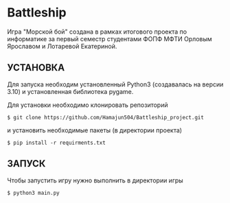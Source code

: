 # Battleship
Игра "Морской бой" создана в рамках итогового проекта по информатике за первый семестр студентами ФОПФ МФТИ Орловым Ярославом и Лотаревой Екатериной.


УСТАНОВКА
---------

Для запуска необходим установленный Python3 (создавалась на версии 3.10) и установленная библиотека pygame.

Для установки необходимо клонировать репозиторий

    $ git clone https://github.com/Hamajun504/Battleship_project.git
    
и установить необходимые пакеты (в директории проекта)

    $ pip install -r requirments.txt
    

ЗАПУСК
------

Чтобы запустить игру нужно выполнить в директории игры

    $ python3 main.py
